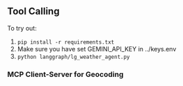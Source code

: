 ## Tool Calling

To try out:

1. ```pip install -r requirements.txt```
2. Make sure you have set GEMINI_API_KEY in ../keys.env
3. ```python langgraph/lg_weather_agent.py```

### MCP Client-Server for Geocoding

